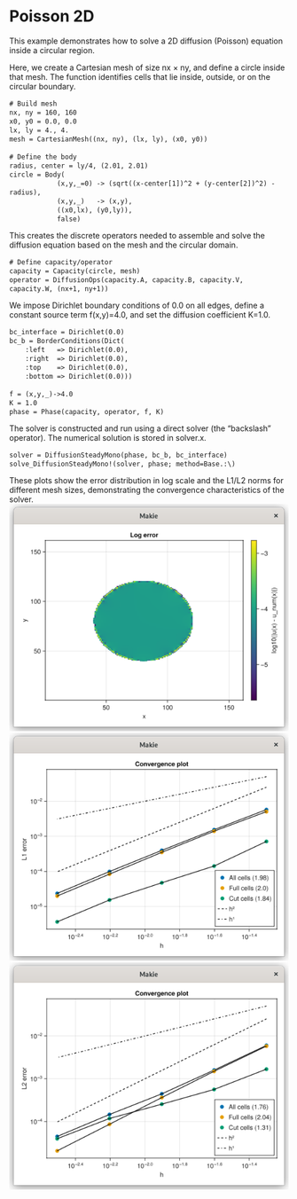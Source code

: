 # Poisson 2D

This example demonstrates how to solve a 2D diffusion (Poisson) equation inside a circular region.

Here, we create a Cartesian mesh of size nx × ny, and define a circle inside that mesh.
The function identifies cells that lie inside, outside, or on the circular boundary.
```
# Build mesh
nx, ny = 160, 160
x0, y0 = 0.0, 0.0
lx, ly = 4., 4.
mesh = CartesianMesh((nx, ny), (lx, ly), (x0, y0))

# Define the body
radius, center = ly/4, (2.01, 2.01)
circle = Body(
            (x,y,_=0) -> (sqrt((x-center[1])^2 + (y-center[2])^2) - radius),
            (x,y,_)   -> (x,y),
            ((x0,lx), (y0,ly)),
            false)
```

This creates the discrete operators needed to assemble and solve the diffusion equation based on the mesh and the circular domain.

```
# Define capacity/operator
capacity = Capacity(circle, mesh)
operator = DiffusionOps(capacity.A, capacity.B, capacity.V, capacity.W, (nx+1, ny+1))
```

We impose Dirichlet boundary conditions of 0.0 on all edges, define a constant source term f(x,y)=4.0, and set the diffusion coefficient K=1.0.
```
bc_interface = Dirichlet(0.0)
bc_b = BorderConditions(Dict(
    :left   => Dirichlet(0.0),
    :right  => Dirichlet(0.0),
    :top    => Dirichlet(0.0),
    :bottom => Dirichlet(0.0)))

f = (x,y,_)->4.0
K = 1.0
phase = Phase(capacity, operator, f, K)
```

The solver is constructed and run using a direct solver (the “backslash” operator). The numerical solution is stored in solver.x.
```
solver = DiffusionSteadyMono(phase, bc_b, bc_interface)
solve_DiffusionSteadyMono!(solver, phase; method=Base.:\)
```

These plots show the error distribution in log scale and the L1/L2 norms for different mesh sizes, demonstrating the convergence characteristics of the solver.
![](assests/poisson_2D_1phase/poisson_2D_log_error.png)
![](assests/poisson_2D_1phase/poisson_2D_conv_l1.png)
![](assests/poisson_2D_1phase/poisson_2D_conv_l2.png)